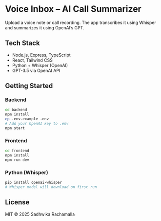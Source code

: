 # Voice Inbox – AI Call Summarizer

Upload a voice note or call recording. The app transcribes it using Whisper and summarizes it using OpenAI’s GPT.

## Tech Stack
- Node.js, Express, TypeScript
- React, Tailwind CSS
- Python + Whisper (OpenAI)
- GPT-3.5 via OpenAI API

## Getting Started

### Backend
```bash
cd backend
npm install
cp .env.example .env
# Add your OpenAI key to .env
npm start
```

### Frontend
```bash
cd frontend
npm install
npm run dev
```

### Python (Whisper)
```bash
pip install openai-whisper
# Whisper model will download on first run
```

## License
MIT © 2025 Sadhwika Rachamalla

